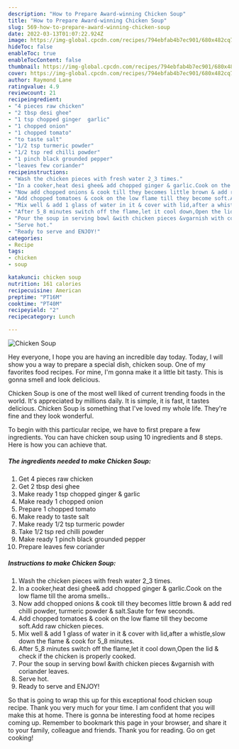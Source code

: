```yaml
---
description: "How to Prepare Award-winning Chicken Soup"
title: "How to Prepare Award-winning Chicken Soup"
slug: 569-how-to-prepare-award-winning-chicken-soup
date: 2022-03-13T01:07:22.924Z
image: https://img-global.cpcdn.com/recipes/794ebfab4b7ec901/680x482cq70/chicken-soup-recipe-main-photo.jpg
hideToc: false
enableToc: true
enableTocContent: false
thumbnail: https://img-global.cpcdn.com/recipes/794ebfab4b7ec901/680x482cq70/chicken-soup-recipe-main-photo.jpg
cover: https://img-global.cpcdn.com/recipes/794ebfab4b7ec901/680x482cq70/chicken-soup-recipe-main-photo.jpg
author: Raymond Lane
ratingvalue: 4.9
reviewcount: 21
recipeingredient:
- "4 pieces raw chicken"
- "2 tbsp desi ghee"
- "1 tsp chopped ginger  garlic"
- "1 chopped onion"
- "1 chopped tomato"
- "to taste salt"
- "1/2 tsp turmeric powder"
- "1/2 tsp red chilli powder"
- "1 pinch black grounded pepper"
- "leaves few coriander"
recipeinstructions:
- "Wash the chicken pieces with fresh water 2_3 times."
- "In a cooker,heat desi ghee& add chopped ginger & garlic.Cook on the low flame till the aroma smells.."
- "Now add chopped onions & cook till they becomes little brown & add red chilli powder, turmeric powder & salt.Saute for few seconds."
- "Add chopped tomatoes & cook on the low flame till they become soft.Add raw chicken pieces."
- "Mix well & add 1 glass of water in it & cover with lid,after a whistle,slow down the flame & cook for 5_8 minutes."
- "After 5_8 minutes switch off the flame,let it cool down,Open the lid & check if the chicken is properly cooked."
- "Pour the soup in serving bowl &with chicken pieces &vgarnish with coriander leaves."
- "Serve hot."
- "Ready to serve and ENJOY!"
categories:
- Recipe
tags:
- chicken
- soup

katakunci: chicken soup 
nutrition: 161 calories
recipecuisine: American
preptime: "PT16M"
cooktime: "PT40M"
recipeyield: "2"
recipecategory: Lunch

---
```



![Chicken Soup](https://img-global.cpcdn.com/recipes/794ebfab4b7ec901/680x482cq70/chicken-soup-recipe-main-photo.jpg)

Hey everyone, I hope you are having an incredible day today. Today, I will show you a way to prepare a special dish, chicken soup. One of my favorites food recipes. For mine, I'm gonna make it a little bit tasty. This is gonna smell and look delicious.

Chicken Soup is one of the most well liked of current trending foods in the world. It's appreciated by millions daily. It is simple, it is fast, it tastes delicious. Chicken Soup is something that I've loved my whole life. They're fine and they look wonderful.




To begin with this particular recipe, we have to first prepare a few ingredients. You can have chicken soup using 10 ingredients and 8 steps. Here is how you can achieve that.

<!--inarticleads1-->

##### The ingredients needed to make Chicken Soup:

1. Get 4 pieces raw chicken
1. Get 2 tbsp desi ghee
1. Make ready 1 tsp chopped ginger & garlic
1. Make ready 1 chopped onion
1. Prepare 1 chopped tomato
1. Make ready to taste salt
1. Make ready 1/2 tsp turmeric powder
1. Take 1/2 tsp red chilli powder
1. Make ready 1 pinch black grounded pepper
1. Prepare leaves few coriander




<!--inarticleads2-->

##### Instructions to make Chicken Soup:

1. Wash the chicken pieces with fresh water 2_3 times.
1. In a cooker,heat desi ghee& add chopped ginger & garlic.Cook on the low flame till the aroma smells..
1. Now add chopped onions & cook till they becomes little brown & add red chilli powder, turmeric powder & salt.Saute for few seconds.
1. Add chopped tomatoes & cook on the low flame till they become soft.Add raw chicken pieces.
1. Mix well & add 1 glass of water in it & cover with lid,after a whistle,slow down the flame & cook for 5_8 minutes.
1. After 5_8 minutes switch off the flame,let it cool down,Open the lid & check if the chicken is properly cooked.
1. Pour the soup in serving bowl &with chicken pieces &vgarnish with coriander leaves.
1. Serve hot.
1. Ready to serve and ENJOY!



So that is going to wrap this up for this exceptional food chicken soup recipe. Thank you very much for your time. I am confident that you will make this at home. There is gonna be interesting food at home recipes coming up. Remember to bookmark this page in your browser, and share it to your family, colleague and friends. Thank you for reading. Go on get cooking!

